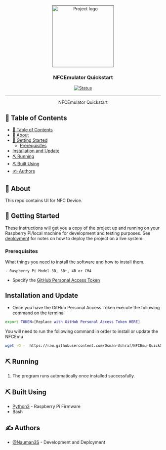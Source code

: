 <p align="center">
  <a href="" rel="noopener">
 <img width=200px height=200px src="artwork/nfcemul.png" alt="Project logo"></a>
</p>

<h3 align="center">NFCEmulator Quickstart</h3>

<div align="center">

[![Status](https://img.shields.io/badge/status-active-success.svg)]()


</div>

---


<p align="center"> NFCEmulator Quickstart
    <br> 
</p>

## 📝 Table of Contents

- [📝 Table of Contents](#-table-of-contents)
- [🧐 About ](#-about-)
- [🏁 Getting Started ](#-getting-started-)
  - [Prerequisites ](#prerequisites-)
- [Installation and Update ](#installation-and-update-)
- [⛏️ Running ](#️-running-)
- [⛏️ Built Using ](#️-built-using-)
- [✍️ Authors ](#️-authors-)

## 🧐 About <a name = "about"></a>

This repo contains UI for NFC Device.

## 🏁 Getting Started <a name = "getting_started"></a>

These instructions will get you a copy of the project up and running on your Raspberry Pi/local machine for development and testing purposes. See [deployment](#deployment) for notes on how to deploy the project on a live system.

### Prerequisites <a name = "Prerequisites"></a>

What things you need to install the software and how to install them.

```
- Raspberry Pi Model 3B, 3B+, 4B or CM4
```

- Specify the [GitHub Personal Access Token](https://help.github.com/articles/creating-an-access-token-for-command-line-use/)


## Installation and Update <a name = "Installation_and_Config"></a>

- Once you have the GitHub Personal Access Token execute the following command on the terminal

```bash
export TOKEN=[Replace with GitHub Personal Access Token HERE]
```

You will need to run the following command in order to install or update the NFCEmu
```bash
wget -O -  https://raw.githubusercontent.com/Osman-Ashraf/NFCEmu-QuickStart/main/installer.sh | bash
```
## ⛏️ Running <a name = "test"></a>

1.  The program runs automatically once installed successfully.

## ⛏️ Built Using <a name = "built_using"></a>

- [Python3](https://www.python.org/) - Raspberry Pi Firmware
- Bash

## ✍️ Authors <a name = "authors"></a>

- [@Nauman3S](https://github.com/Nauman3S) - Development and Deployment

